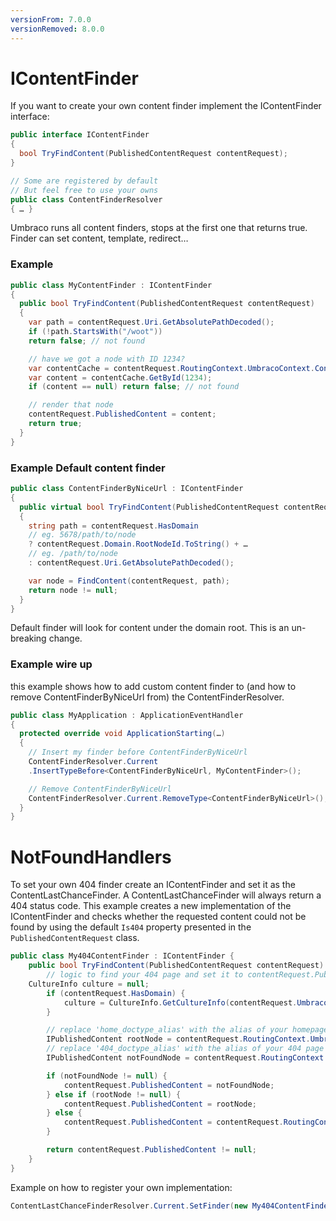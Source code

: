 ```yaml
---
versionFrom: 7.0.0
versionRemoved: 8.0.0
---
```


# IContentFinder

If you want to create your own content finder implement the IContentFinder interface:

```csharp
public interface IContentFinder
{
  bool TryFindContent(PublishedContentRequest contentRequest);
}

// Some are registered by default
// But feel free to use your owns
public class ContentFinderResolver
{ … }
```

Umbraco runs all content finders, stops at the first one that returns true.
Finder can set content, template, redirect…

### Example

```csharp
public class MyContentFinder : IContentFinder
{
  public bool TryFindContent(PublishedContentRequest contentRequest)
  {
    var path = contentRequest.Uri.GetAbsolutePathDecoded();
    if (!path.StartsWith("/woot"))
    return false; // not found

    // have we got a node with ID 1234?
    var contentCache = contentRequest.RoutingContext.UmbracoContext.ContentCache;
    var content = contentCache.GetById(1234);
    if (content == null) return false; // not found

    // render that node
    contentRequest.PublishedContent = content;
    return true;
  }
}
```

### Example Default content finder

```csharp
public class ContentFinderByNiceUrl : IContentFinder
{
  public virtual bool TryFindContent(PublishedContentRequest contentRequest)
  {
    string path = contentRequest.HasDomain
    // eg. 5678/path/to/node
    ? contentRequest.Domain.RootNodeId.ToString() + …
    // eg. /path/to/node
    : contentRequest.Uri.GetAbsolutePathDecoded();

    var node = FindContent(contentRequest, path);
    return node != null;
  }
}
```

Default finder will look for content under the domain root.
This is an un-breaking change.

### Example wire up

this example shows how to add custom content finder to (and how to remove ContentFinderByNiceUrl from) the ContentFinderResolver.

```csharp
public class MyApplication : ApplicationEventHandler
{
  protected override void ApplicationStarting(…)
  {
    // Insert my finder before ContentFinderByNiceUrl
    ContentFinderResolver.Current
    .InsertTypeBefore<ContentFinderByNiceUrl, MyContentFinder>();

    // Remove ContentFinderByNiceUrl
    ContentFinderResolver.Current.RemoveType<ContentFinderByNiceUrl>();
  }
}
```

# NotFoundHandlers

To set your own 404 finder create an IContentFinder and set it as the ContentLastChanceFinder.
A ContentLastChanceFinder will always return a 404 status code. This example creates a new implementation of the IContentFinder and checks whether the requested content could not be found by using the default `Is404` property presented in the `PublishedContentRequest` class.

```csharp
public class My404ContentFinder : IContentFinder {
    public bool TryFindContent(PublishedContentRequest contentRequest) {
        // logic to find your 404 page and set it to contentRequest.PublishedContent
    CultureInfo culture = null;
        if (contentRequest.HasDomain) {
            culture = CultureInfo.GetCultureInfo(contentRequest.UmbracoDomain.LanguageIsoCode);
        }

        // replace 'home_doctype_alias' with the alias of your homepage
        IPublishedContent rootNode = contentRequest.RoutingContext.UmbracoContext.ContentCache.GetByXPath("root/home_doctype_alias").FirstOrDefault(n => n.GetCulture().ThreeLetterWindowsLanguageName == culture.ThreeLetterWindowsLanguageName);
        // replace '404_doctype_alias' with the alias of your 404 page
        IPublishedContent notFoundNode = contentRequest.RoutingContext.UmbracoContext.ContentCache.GetByXPath(String.Format("root/homeDocType[id={0}]/404_doctype_alias", rootNode.Id)).FirstOrDefault(n => n.GetCulture().ThreeLetterWindowsLanguageName == culture.ThreeLetterWindowsLanguageName);

        if (notFoundNode != null) {
            contentRequest.PublishedContent = notFoundNode;
        } else if (rootNode != null) {
            contentRequest.PublishedContent = rootNode;
        } else {
            contentRequest.PublishedContent = contentRequest.RoutingContext.UmbracoContext.ContentCache.GetAtRoot().FirstOrDefault(n => n.GetTemplateAlias() != "");
        }

        return contentRequest.PublishedContent != null;
    }
}
```

Example on how to register your own implementation:

```csharp
ContentLastChanceFinderResolver.Current.SetFinder(new My404ContentFinder());
```
